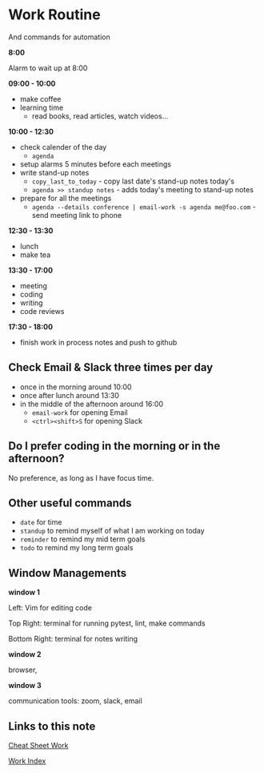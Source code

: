 # Work Routine

And commands for automation

**8:00**

Alarm to wait up at 8:00

**09:00 - 10:00**

- make coffee
- learning time
  - read books, read articles, watch videos...

**10:00 - 12:30**

- check calender of the day
  - `agenda`
- setup alarms 5 minutes before each meetings
- write stand-up notes
  - `copy_last_to_today` - copy last date's stand-up notes today's
  - `agenda >> standup notes` - adds today's meeting to stand-up notes
- prepare for all the meetings
  - `agenda --details conference | email-work -s agenda me@foo.com` - send meeting link to phone

**12:30 - 13:30**

- lunch
- make tea

**13:30 - 17:00**

- meeting
- coding
- writing
- code reviews

**17:30 - 18:00**

- finish work in process notes and push to github

## Check Email & Slack three times per day

- once in the morning around 10:00
- once after lunch around 13:30
- in the middle of the afternoon around 16:00
  - `email-work` for opening Email
  - `<ctrl><shift>S` for opening Slack

## Do I prefer coding in the morning or in the afternoon?

No preference, as long as I have focus time.

## Other useful commands

- `date` for time
- `standup` to remind myself of what I am working on today
- `reminder` to remind my mid term goals
- `todo` to remind my long term goals

## Window Managements

**window 1**

Left: Vim for editing code

Top Right: terminal for running pytest, lint, make commands

Bottom Right: terminal for notes writing

**window 2**

browser,

**window 3**

communication tools: zoom, slack, email

## Links to this note

[Cheat Sheet Work](cheat-sheet-work.md)

[Work Index](index-work.md)
